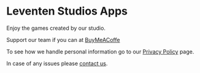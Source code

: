 # Leventen Studios Apps

Enjoy the games created by our studio.

Support our team if you can at [BuyMeACoffe](https://buymeacoffee.com/leventenstudios)

To see how we handle personal information go to our [Privacy Policy](./privacy-policy.html) page.

In case of any issues please [contact us](mailto:leventenstudios@icloud.com).
